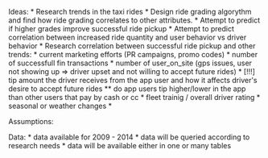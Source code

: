 Ideas:
	* Research trends in the taxi rides
	* Design ride grading algorythm and find how ride grading correlates to other attributes.
	* Attempt to predict if higher grades improve successful ride pickup
	* Attempt to predict correlation between increased ride quantity and user behavior vs driver behavior
	* Research correlation between successful ride pickup and other trends:
		 * current marketing efforts (PR campaigns, promo codes)
		 * number of successfull fin transactions
		 * number of user_on_site (gps issues, user not showing up => driver upset and not willing to accept future rides)
		 * [!!!] tip amount the driver receives from the app user and how it affects driver's desire to accept future rides
		   	 ** do app users tip higher/lower in the app than other users that pay by cash or cc
		 * fleet trainig / overall driver rating
		 * seasonal or weather changes
		 * 

Assumptions:

Data:
	* data available for 2009 - 2014
	* data will be queried according to research needs
	* data will be available either in one or many tables
